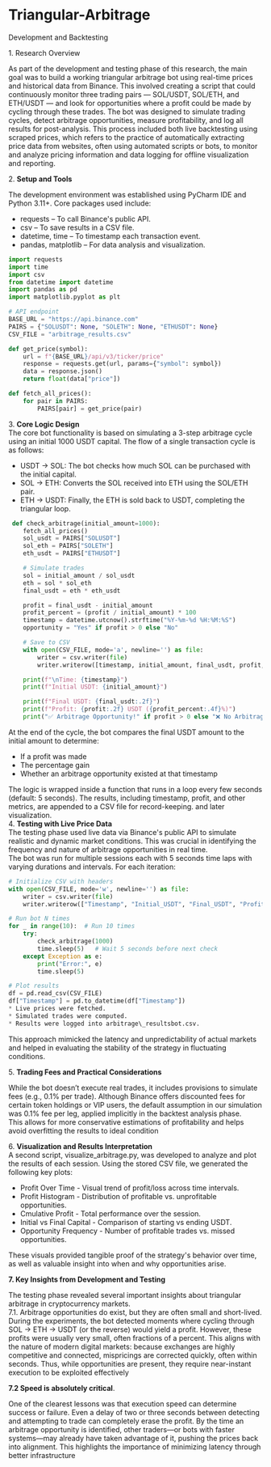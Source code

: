 # Triangular-Arbitrage
 Development and Backtesting

1\. Research  Overview

As part of the development and testing phase of this research, the main goal was to build a working triangular arbitrage bot using real-time prices and historical data from Binance. This involved creating a script that could continuously monitor three trading pairs — SOL/USDT, SOL/ETH, and ETH/USDT — and look for opportunities where a profit could be made by cycling through these trades.  The bot was designed to simulate trading cycles, detect arbitrage opportunities, measure profitability, and log all results for post-analysis. This process included both live backtesting using scraped prices, which refers to the practice of automatically extracting price data from websites, often using automated scripts or bots, to monitor and analyze pricing information and data logging for offline visualization and reporting.

2\. **Setup and Tools**

The development environment was established using PyCharm IDE and Python 3.11+. Core packages used include:

* requests – To call Binance's public API.  
* csv – To save results in a CSV file.  
* datetime, time – To timestamp each transaction event.  
* pandas, matplotlib – For data analysis and visualization.

``` python
import requests
import time
import csv
from datetime import datetime
import pandas as pd
import matplotlib.pyplot as plt

# API endpoint
BASE_URL = "https://api.binance.com"
PAIRS = {"SOLUSDT": None, "SOLETH": None, "ETHUSDT": None}
CSV_FILE = "arbitrage_results.csv"

def get_price(symbol):
    url = f"{BASE_URL}/api/v3/ticker/price"
    response = requests.get(url, params={"symbol": symbol})
    data = response.json()
    return float(data["price"])

def fetch_all_prices():
    for pair in PAIRS:
        PAIRS[pair] = get_price(pair)

```

3\. **Core Logic Design**  
The core bot functionality is based on simulating a 3-step arbitrage cycle using an initial 1000  USDT capital. The flow of a single transaction cycle is as follows:

* USDT → SOL: The bot checks how much SOL can be purchased with the initial capital.  
* SOL → ETH: Converts the SOL received into ETH using the SOL/ETH pair.  
* ETH → USDT: Finally, the ETH is sold back to USDT, completing the triangular loop.

``` python
 def check_arbitrage(initial_amount=1000):
    fetch_all_prices()
    sol_usdt = PAIRS["SOLUSDT"]
    sol_eth = PAIRS["SOLETH"]
    eth_usdt = PAIRS["ETHUSDT"]

    # Simulate trades
    sol = initial_amount / sol_usdt
    eth = sol * sol_eth
    final_usdt = eth * eth_usdt

    profit = final_usdt - initial_amount
    profit_percent = (profit / initial_amount) * 100
    timestamp = datetime.utcnow().strftime("%Y-%m-%d %H:%M:%S")
    opportunity = "Yes" if profit > 0 else "No"

    # Save to CSV
    with open(CSV_FILE, mode='a', newline='') as file:
        writer = csv.writer(file)
        writer.writerow([timestamp, initial_amount, final_usdt, profit, profit_percent, opportunity])

    print(f"\nTime: {timestamp}")
    print(f"Initial USDT: {initial_amount}")

    print(f"Final USDT: {final_usdt:.2f}")
    print(f"Profit: {profit:.2f} USDT ({profit_percent:.4f}%)")
    print("✅ Arbitrage Opportunity!" if profit > 0 else "❌ No Arbitrage")
```


At the end of the cycle, the bot compares the final USDT amount to the initial amount to determine:

* If a profit was made  
* The percentage gain  
* Whether an arbitrage opportunity existed at that timestamp

The logic is wrapped inside a function that runs in a loop every few seconds (default: 5 seconds). The results, including timestamp, profit, and other metrics, are appended to a CSV file for record-keeping. and later visualization.  
4\. **Testing with Live Price Data**  
The testing phase used  live data via Binance's public API to simulate realistic and dynamic market conditions. This was crucial in identifying the frequency and nature of arbitrage opportunities in real time.  
The bot was run for multiple sessions each with 5 seconds time laps  with varying durations and intervals. For each iteration:

``` python
# Initialize CSV with headers
with open(CSV_FILE, mode='w', newline='') as file:
    writer = csv.writer(file)
    writer.writerow(["Timestamp", "Initial_USDT", "Final_USDT", "Profit", "Profit_Percent", "Opportunity"])

# Run bot N times
for _ in range(10):  # Run 10 times
    try:
        check_arbitrage(1000)
        time.sleep(5)   # Wait 5 seconds before next check
    except Exception as e:
        print("Error:", e)
        time.sleep(5)

# Plot results
df = pd.read_csv(CSV_FILE)
df["Timestamp"] = pd.to_datetime(df["Timestamp"])
* Live prices were fetched.  
* Simulated trades were computed.  
* Results were logged into arbitrage\_resultsbot.csv.

```

This approach mimicked the latency and unpredictability of actual markets and helped in evaluating the stability of the strategy in fluctuating conditions. 

5\. **Trading Fees and Practical Considerations**

While the bot  doesn’t execute real trades, it includes provisions to simulate fees (e.g., 0.1% per trade). Although Binance offers discounted fees for certain token holdings or VIP users, the default assumption in our simulation was 0.1% fee per leg, applied implicitly in the backtest analysis phase.  
This allows for more conservative estimations of profitability and helps avoid overfitting the results to ideal condition

6\. **Visualization and Results Interpretation**  
A second script, visualize\_arbitrage.py, was developed to analyze and plot the results of each session. Using the stored CSV file, we generated the following key plots:

* Profit Over Time \- Visual trend of profit/loss across time intervals.  
* Profit Histogram \- Distribution of profitable vs. unprofitable opportunities.  
* Cmulative Profit \- Total performance over the session.  
* Initial vs Final Capital \- Comparison of starting vs ending USDT.  
*  Opportunity Frequency \- Number of profitable trades vs. missed opportunities.


These visuals provided tangible proof of the strategy's behavior over time, as well as valuable insight into when and why opportunities arise.

**7\. Key Insights from Development and Testing**  

The testing phase revealed several important insights about triangular arbitrage in cryptocurrency markets.  
7.1. Arbitrage opportunities do exist, but they are often small and short-lived.  
During the experiments, the bot detected moments where cycling through SOL → ETH → USDT (or the reverse) would yield a profit. However, these profits were usually very small, often fractions of a percent. This aligns with the nature of modern digital markets: because exchanges are highly competitive and connected, mispricings are corrected quickly, often within seconds. Thus, while opportunities are present, they require near-instant execution to be exploited effectively

**7.2 Speed is absolutely critical**.  

One of the clearest lessons was that execution speed can determine success or failure. Even a delay of two or three seconds between detecting and attempting to trade can completely erase the profit. By the time an arbitrage opportunity is identified, other traders—or bots with faster systems—may already have taken advantage of it, pushing the prices back into alignment. This highlights the importance of minimizing latency through better infrastructure 
